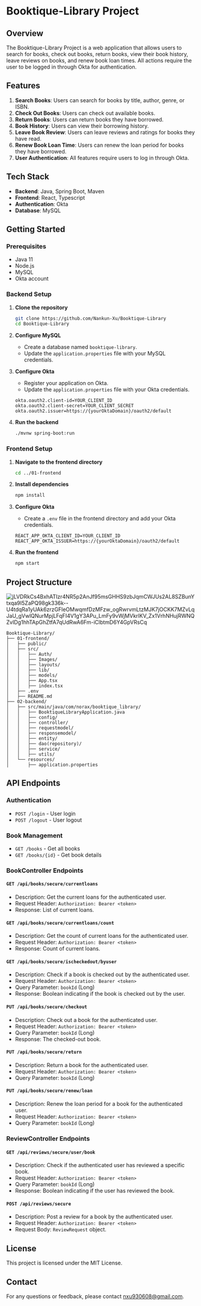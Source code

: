 # Booktique-Library Project

## Overview
The Booktique-Library Project is a web application that allows users to search for books, check out books, return books, view their book history, leave reviews on books, and renew book loan times. All actions require the user to be logged in through Okta for authentication.

## Features
1. **Search Books**: Users can search for books by title, author, genre, or ISBN.
2. **Check Out Books**: Users can check out available books.
3. **Return Books**: Users can return books they have borrowed.
4. **Book History**: Users can view their borrowing history.
5. **Leave Book Review**: Users can leave reviews and ratings for books they have read.
6. **Renew Book Loan Time**: Users can renew the loan period for books they have borrowed.
7. **User Authentication**: All features require users to log in through Okta.

## Tech Stack
- **Backend**: Java, Spring Boot, Maven
- **Frontend**: React, Typescript
- **Authentication**: Okta
- **Database**: MySQL

## Getting Started

### Prerequisites
- Java 11
- Node.js
- MySQL
- Okta account

### Backend Setup

1. **Clone the repository**
    ```sh
    git clone https://github.com/Nankun-Xu/Booktique-Library
    cd Booktique-Library
    ```

2. **Configure MySQL**
    - Create a database named `booktique-library`.
    - Update the `application.properties` file with your MySQL credentials.


3. **Configure Okta**
    - Register your application on Okta.
    - Update the `application.properties` file with your Okta credentials.
    
    ```properties
    okta.oauth2.client-id=YOUR_CLIENT_ID
    okta.oauth2.client-secret=YOUR_CLIENT_SECRET
    okta.oauth2.issuer=https://{yourOktaDomain}/oauth2/default
    ```

4. **Run the backend**
    ```sh
    ./mvnw spring-boot:run
    ```

### Frontend Setup

1. **Navigate to the frontend directory**
    ```sh
    cd ../01-frontend
    ```

2. **Install dependencies**
    ```sh
    npm install
    ```

3. **Configure Okta**
    - Create a `.env` file in the frontend directory and add your Okta credentials.
    
    ```env
    REACT_APP_OKTA_CLIENT_ID=YOUR_CLIENT_ID
    REACT_APP_OKTA_ISSUER=https://{yourOktaDomain}/oauth2/default
    ```

4. **Run the frontend**
    ```sh
    npm start
    ```

## Project Structure
![jLVDRkCs4BxhATIzr4NR5p2AnJf95msGHHS9zbJqmCWJUs2AL8SZBunYtxqa9I5ZaPQ98gk336k--U4tdqRa1yUAk6zrzGFleOMwqmfDzMFzw_ogRwrvmLtzMJK7jOCKK7MZvLqJaU_gVwlQNurMpjLFqFI4V1gY3APu_LmFy9vWjMVkrlKV_Zx1VrhNHujRWNQZvIDg1hhTApGhZtfA7qUdRwA6Fm-iClbtmD6Y4GpVRsCq](https://github.com/user-attachments/assets/8afb34a8-9855-45e3-b797-1aac90769ec4)

```plaintext
Booktique-Library/
├── 01-frontend/
│   ├── public/
│   ├── src/
│   │   ├── Auth/
│   │   ├── Images/
│   │   ├── layouts/
│   │   ├── lib/
│   │   ├── models/
│   │   ├── App.tsx
│   │   ├── index.tsx
│   ├── .env
│   ├── README.md
├── 02-backend/
│   ├── src/main/java/com/norax/booktique_library/
│   │   ├── BooktiqueLibraryApplication.java
│   │   ├── config/
│   │   ├── controller/
│   │   ├── requestmodel/
│   │   ├── responsemodel/
│   │   ├── entity/
│   │   ├── dao(repository)/
│   │   ├── service/
│   │   ├── utils/
│   └── resources/
│       ├── application.properties
```



## API Endpoints

### Authentication
- `POST /login` - User login
- `POST /logout` - User logout

### Book Management
- `GET /books` - Get all books
- `GET /books/{id}` - Get book details

### BookController Endpoints

#### `GET /api/books/secure/currentloans`
- Description: Get the current loans for the authenticated user.
- Request Header: `Authorization: Bearer <token>`
- Response: List of current loans.

#### `GET /api/books/secure/currentloans/count`
- Description: Get the count of current loans for the authenticated user.
- Request Header: `Authorization: Bearer <token>`
- Response: Count of current loans.

#### `GET /api/books/secure/ischeckedout/byuser`
- Description: Check if a book is checked out by the authenticated user.
- Request Header: `Authorization: Bearer <token>`
- Query Parameter: `bookId` (Long)
- Response: Boolean indicating if the book is checked out by the user.

#### `PUT /api/books/secure/checkout`
- Description: Check out a book for the authenticated user.
- Request Header: `Authorization: Bearer <token>`
- Query Parameter: `bookId` (Long)
- Response: The checked-out book.

#### `PUT /api/books/secure/return`
- Description: Return a book for the authenticated user.
- Request Header: `Authorization: Bearer <token>`
- Query Parameter: `bookId` (Long)

#### `PUT /api/books/secure/renew/loan`
- Description: Renew the loan period for a book for the authenticated user.
- Request Header: `Authorization: Bearer <token>`
- Query Parameter: `bookId` (Long)

### ReviewController Endpoints

#### `GET /api/reviews/secure/user/book`
- Description: Check if the authenticated user has reviewed a specific book.
- Request Header: `Authorization: Bearer <token>`
- Query Parameter: `bookId` (Long)
- Response: Boolean indicating if the user has reviewed the book.

#### `POST /api/reviews/secure`
- Description: Post a review for a book by the authenticated user.
- Request Header: `Authorization: Bearer <token>`
- Request Body: `ReviewRequest` object.

## License
This project is licensed under the MIT License.

## Contact
For any questions or feedback, please contact nxu930608@gmail.com.





